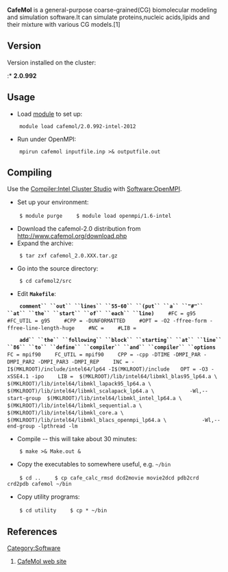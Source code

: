 **CafeMol** is a general-purpose coarse-grained(CG) biomolecular
modeling and simulation software.It can simulate proteins,nucleic
acids,lipids and their mixture with various CG models.\[1\]

## Version

Version installed on the cluster:

:\* **2.0.992**

## Usage

  - Load [module](Quick_Start_Guide:Environment_Modules "wikilink") to
    set up:

`    module load cafemol/2.0.992-intel-2012`

  - Run under OpenMPI:

`    mpirun cafemol inputfile.inp >& outputfile.out`

## Compiling

Use the [Compiler:Intel Cluster
Studio](Compiler:Intel_Cluster_Studio "wikilink") with
[Software:OpenMPI](Software:OpenMPI "wikilink").

  - Set up your environment:

`    $ module purge`
`    $ module load openmpi/1.6-intel`

  - Download the cafemol-2.0 distribution from
    <http://www.cafemol.org/download.php>
  - Expand the archive:

`    $ tar zxf cafemol_2.0.XXX.tar.gz`

  - Go into the source directory:

`    $ cd cafemol2/src`

  - Edit **`Makefile`**:

`    `**`comment`` ``out`` ``lines`` ``55-60`` ``(put`` ``a`` ``"#"``
``at`` ``the`` ``start`` ``of`` ``each`` ``line)`**
`    #FC = g95`
`    #FC_UTIL = g95`
`    #CPP = -DUNFORMATTED`
`    #OPT = -O2 -ffree-form -ffree-line-length-huge`
`    #NC =`
`    #LIB =`

`    `**`add`` ``the`` ``following`` ``block`` ``starting`` ``at``
``line`` ``86`` ``to`` ``define`` ``compiler`` ``and`` ``compiler``
``options`**
`    FC = mpif90`
`    FC_UTIL = mpif90`
`    CPP = -cpp -DTIME -DMPI_PAR -DMPI_PAR2 -DMPI_PAR3 -DMPI_REP`
`    INC = -I$(MKLROOT)/include/intel64/lp64 -I$(MKLROOT)/include`
`    OPT = -O3 -xSSE4.1 -ipo `
`    LIB =  $(MKLROOT)/lib/intel64/libmkl_blas95_lp64.a \`
`           $(MKLROOT)/lib/intel64/libmkl_lapack95_lp64.a \`
`           $(MKLROOT)/lib/intel64/libmkl_scalapack_lp64.a \`
`           -Wl,--start-group  $(MKLROOT)/lib/intel64/libmkl_intel_lp64.a \`
`           $(MKLROOT)/lib/intel64/libmkl_sequential.a \`
`           $(MKLROOT)/lib/intel64/libmkl_core.a \`
`           $(MKLROOT)/lib/intel64/libmkl_blacs_openmpi_lp64.a \`
`           -Wl,--end-group -lpthread -lm`

  - Compile -- this will take about 30 minutes:

`    $ make >& Make.out &`

  - Copy the executables to somewhere useful, e.g.
`~/bin`

`    $ cd ..`
`    $ cp cafe_calc_rmsd dcd2movie movie2dcd pdb2crd crd2pdb cafemol ~/bin`

  - Copy utility programs:

`    $ cd utility`
`    $ cp * ~/bin`

## References

<references/>

[Category:Software](Category:Software "wikilink")

1.  [CafeMol web site](http://www.cafemol.org/)
